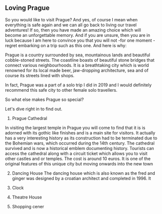 ## Loving Prague

So you would like to visit Prague? 
And yes, of course I mean when everything is safe again and we can all go back to living our travel adventures! If so, then you have made an amazing choice which will become an unforgettable 
memory. And if you are unsure, then you are in luck because I am here to convince you that you will not -for one moment -regret embarking on a trip such as this one. And here is why:

Prague is a country surrounded by sea, mountainous lands and beautiful cobble-stoned streets. The coastline boasts of beautiful stone bridges that connect various neighbourhoods. It is a breathtaking city which is world renowned for its local made beer, jaw-dropping architecture, sea and of course its streets lined with shops. 

In fact, Prague was a part of a solo trip I did in 2019 and I would definitely recommend this safe city to other female solo travellers. 

So what else makes Prague so special?

Let's dive right in to find out.

1. Prague Cathedral

In visiting the largest temple in Prague you will come to find that it is is adorned with its gothic like finishes and is a main site for visitors. It actually has a very interesting history as its construction had to be terminated due to the Bohemian wars, which occurred during the 14th century. The cathedral survived and is now a historical emblem documenting history. Tourists can access the cathedral along with a circuit ticket which allows you to visit other castles and or temples. The cost is around 10 euros. It is one of the original features of this unique city but moving onwards into the  new town

2. Dancing House
The dancing house which is also known as the fred and ginger was designed by a croatian architect and completed in 1996. It 

3. Clock 

4. Theatre House

5. Shopping cener

